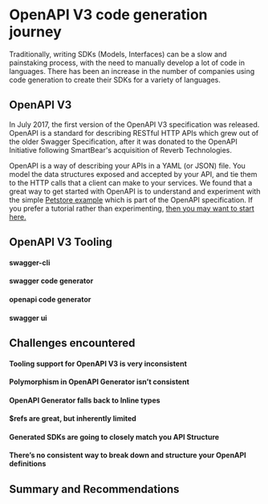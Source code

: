 # OpenAPI V3 code generation journey


Traditionally, writing SDKs (Models, Interfaces) can be a slow and painstaking process, with the need to manually develop a lot of code in languages. There has been an increase in the number of companies using code generation to create their SDKs for a variety of languages.

## OpenAPI V3
In July 2017, the first version of the OpenAPI V3 specification was released. OpenAPI is a standard for describing RESTful HTTP APIs which grew out of the older Swagger Specification, after it was donated to the OpenAPI Initiative following SmartBear's acquisition of Reverb Technologies.

OpenAPI is a way of describing your APIs in a YAML (or JSON) file. You model the data structures exposed and accepted by your API, and tie them to the HTTP calls that a client can make to your services. We found that a great way to get started with OpenAPI is to understand and experiment with the simple [Petstore example](https://github.com/OAI/OpenAPI-Specification/blob/master/examples/v3.0/petstore.yaml) which is part of the OpenAPI specification. If you prefer a tutorial rather than experimenting, [then you may want to start here.](https://idratherbewriting.com/learnapidoc/pubapis_openapi_tutorial_overview)

## OpenAPI V3 Tooling

#### swagger-cli

#### swagger code generator

#### openapi code generator

#### swagger ui

## Challenges encountered

#### Tooling support for OpenAPI V3 is very inconsistent
#### Polymorphism in OpenAPI Generator isn’t consistent
#### OpenAPI Generator falls back to Inline types
#### $refs are great, but inherently limited
#### Generated SDKs are going to closely match you API Structure
#### There’s no consistent way to break down and structure your OpenAPI definitions

## Summary and Recommendations
